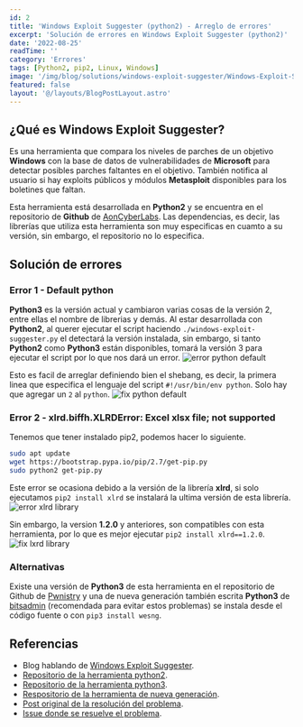 ```yaml
---
id: 2
title: 'Windows Exploit Suggester (python2) - Arreglo de errores'
excerpt: 'Solución de errores en Windows Exploit Suggester (python2)'
date: '2022-08-25'
readTime: ''
category: 'Errores'
tags: [Python2, pip2, Linux, Windows]
image: '/img/blog/solutions/windows-exploit-suggester/Windows-Exploit-Suggester.webp'
featured: false
layout: '@/layouts/BlogPostLayout.astro'
---
```


## ¿Qué es Windows Exploit Suggester?

Es una herramienta que compara los niveles de parches de un objetivo **Windows** con la base de datos de vulnerabilidades de **Microsoft** para detectar posibles parches faltantes en el objetivo. También notifica al usuario si hay exploits públicos y módulos **Metasploit** disponibles para los boletines que faltan.

Esta herramienta está desarrollada en **Python2** y se encuentra en el repositorio de **Github** de [AonCyberLabs](https://github.com/AonCyberLabs/Windows-Exploit-Suggester). Las dependencias, es decir, las librerías que utiliza esta herramienta son muy especificas en cuamto a su versión, sin embargo, el repositorio no lo especifica.

## Solución de errores

### Error 1 - Default python

**Python3** es la versión actual y cambiaron varias cosas de la versión 2, entre ellas el nombre de librerias y demás. Al estar desarrollada con **Python2**, al querer ejecutar el script haciendo `./windows-exploit-suggester.py` el detectará la versión instalada, sin embargo, si tanto **Python2** como **Python3** están disponibles, tomará la versión 3 para ejecutar el script por lo que nos dará un error.
![error python default](/img/blog/solutions/windows-exploit-suggester/error-1.webp)

Esto es facil de arreglar definiendo bien el shebang, es decir, la primera linea que especifica el lenguaje del script `#!/usr/bin/env python`. Solo hay que agregar un `2` al `python`.
![fix python default](/img/blog/solutions/windows-exploit-suggester/fix-1.webp)

### Error 2 - xlrd.biffh.XLRDError: Excel xlsx file; not supported

Tenemos que tener instalado pip2, podemos hacer lo siguiente.

```bash
sudo apt update
wget https://bootstrap.pypa.io/pip/2.7/get-pip.py
sudo python2 get-pip.py
```

Este error se ocasiona debido a la versión de la librería **xlrd**, si solo ejecutamos `pip2 install xlrd` se instalará la ultima versión de esta librería.
![error xlrd library](/img/blog/solutions/windows-exploit-suggester/error-2.webp)

Sin embargo, la version **1.2.0** y anteriores, son compatibles con esta herramienta, por lo que es mejor ejecutar `pip2 install xlrd==1.2.0`.
![fix lxrd library](/img/blog/solutions/windows-exploit-suggester/fix-2.webp)

### Alternativas

Existe una versión de **Python3** de esta herramienta en el repositorio de Github de [Pwnistry](https://github.com/Pwnistry/Windows-Exploit-Suggester-python3) y una de nueva generación también escrita **Python3** de [bitsadmin](https://github.com/bitsadmin/wesng) (recomendada para evitar estos problemas) se instala desde el código fuente o con `pip3 install wesng`.

## Referencias

* Blog hablando de [Windows Exploit Suggester](https://blog.gdssecurity.com/labs/2014/7/11/introducing-windows-exploit-suggester.html).
* [Repositorio de la herramienta python2](https://github.com/AonCyberLabs/Windows-Exploit-Suggester).
* [Repositorio de la herramienta python3](https://github.com/Pwnistry/Windows-Exploit-Suggester-python3).
* [Respositorio de la herramienta de nueva generación](https://github.com/bitsadmin/wesng).
* [Post original de la resolución del problema](https://stackoverflow.com/questions/65254535/xlrd-biffh-xlrderror-excel-xlsx-file-not-supported).
* [Issue donde se resuelve el problema](https://github.com/AonCyberLabs/Windows-Exploit-Suggester/issues/50).
